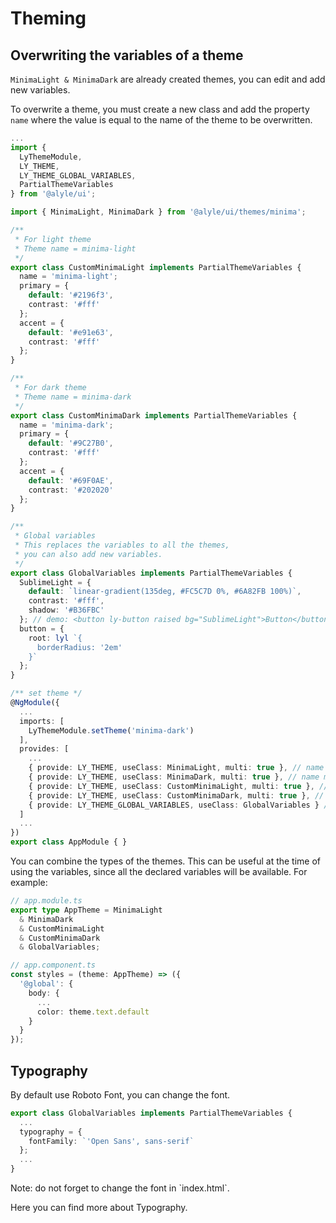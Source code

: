 # Theming

## Overwriting the variables of a theme
<p>
  <code>MinimaLight & MinimaDark</code> are already created themes, you can edit and add new variables.
</p>
<p>
  To overwrite a theme, you must create a new class and add the property <code>name</code> where the value is equal to the name of the theme to be overwritten.
</p>

```ts
...
import {
  LyThemeModule,
  LY_THEME,
  LY_THEME_GLOBAL_VARIABLES,
  PartialThemeVariables
} from '@alyle/ui';

import { MinimaLight, MinimaDark } from '@alyle/ui/themes/minima';

/**
 * For light theme
 * Theme name = minima-light
 */
export class CustomMinimaLight implements PartialThemeVariables {
  name = 'minima-light';
  primary = {
    default: '#2196f3',
    contrast: '#fff'
  };
  accent = {
    default: '#e91e63',
    contrast: '#fff'
  };
}

/**
 * For dark theme
 * Theme name = minima-dark
 */
export class CustomMinimaDark implements PartialThemeVariables {
  name = 'minima-dark';
  primary = {
    default: '#9C27B0',
    contrast: '#fff'
  };
  accent = {
    default: '#69F0AE',
    contrast: '#202020'
  };
}

/**
 * Global variables
 * This replaces the variables to all the themes,
 * you can also add new variables.
 */
export class GlobalVariables implements PartialThemeVariables {
  SublimeLight = {
    default: `linear-gradient(135deg, #FC5C7D 0%, #6A82FB 100%)`,
    contrast: '#fff',
    shadow: '#B36FBC'
  }; // demo: <button ly-button raised bg="SublimeLight">Button</button>
  button = {
    root: lyl `{
      borderRadius: '2em'
    }`
  };
}

/** set theme */
@NgModule({
  ...
  imports: [
    LyThemeModule.setTheme('minima-dark')
  ],
  provides: [
    ...
    { provide: LY_THEME, useClass: MinimaLight, multi: true }, // name minima-light
    { provide: LY_THEME, useClass: MinimaDark, multi: true }, // name minima-dark
    { provide: LY_THEME, useClass: CustomMinimaLight, multi: true }, // name minima-light
    { provide: LY_THEME, useClass: CustomMinimaDark, multi: true }, // name minima-dark
    { provide: LY_THEME_GLOBAL_VARIABLES, useClass: GlobalVariables } // global variables
  ]
  ...
})
export class AppModule { }
```

<p>
  You can combine the types of the themes. This can be useful at the time of using the variables, since all the declared variables will be available. For example:
</p>

```ts
// app.module.ts
export type AppTheme = MinimaLight
  & MinimaDark
  & CustomMinimaLight
  & CustomMinimaDark
  & GlobalVariables;

// app.component.ts
const styles = (theme: AppTheme) => ({
  '@global': {
    body: {
      ...
      color: theme.text.default
    }
  }
});
```

<h2 lyTyp="headline" gutter>Typography</h2>

<p>
  By default use Roboto Font, you can change the font.
</p>

```ts
export class GlobalVariables implements PartialThemeVariables {
  ...
  typography = {
    fontFamily: `'Open Sans', sans-serif`
  };
  ...
}
```

<p>
  Note: do not forget to change the font in `index.html`.
</p>

<p>
  <a [routerLink]="'/components/typography'">Here</a> you can find more about Typography.
</p>
